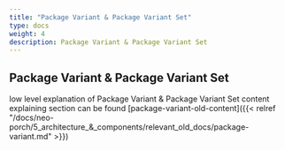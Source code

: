 ```yaml
---
title: "Package Variant & Package Variant Set"
type: docs
weight: 4
description: Package Variant & Package Variant Set
---
```


## Package Variant & Package Variant Set

low level explanation of Package Variant & Package Variant Set content explaining section can be found [package-variant-old-content]({{< relref "/docs/neo-porch/5_architecture_&_components/relevant_old_docs/package-variant.md" >}})